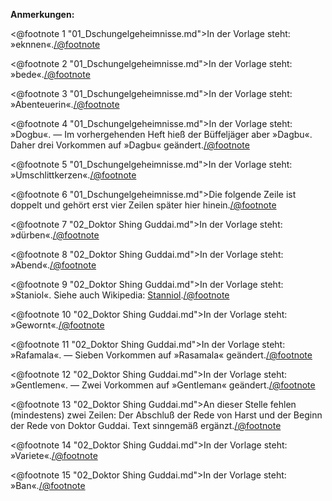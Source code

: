 <strong>Anmerkungen:</strong>

<@footnote 1 "01_Dschungelgeheimnisse.md">In der Vorlage steht: »eknnen«.</@footnote>

<@footnote 2 "01_Dschungelgeheimnisse.md">In der Vorlage steht: »bede«.</@footnote>

<@footnote 3 "01_Dschungelgeheimnisse.md">In der Vorlage steht: »Abenteuerin«.</@footnote>

<@footnote 4 "01_Dschungelgeheimnisse.md">In der Vorlage steht: »Dogbu«. — Im vorhergehenden Heft hieß der Büffeljäger aber »Dagbu«. Daher drei Vorkommen auf »Dagbu« geändert.</@footnote>

<@footnote 5 "01_Dschungelgeheimnisse.md">In der Vorlage steht: »Umschlittkerzen«.</@footnote>

<@footnote 6 "01_Dschungelgeheimnisse.md">Die folgende Zeile ist doppelt und gehört erst vier Zeilen später hier hinein.</@footnote>

<@footnote 7 "02_Doktor Shing Guddai.md">In der Vorlage steht: »dürben«.</@footnote>

<@footnote 8 "02_Doktor Shing Guddai.md">In der Vorlage steht: »Abend«.</@footnote>

<@footnote 9 "02_Doktor Shing Guddai.md">In der Vorlage steht: »Staniol«. Siehe auch Wikipedia: <a href="https://de.wikipedia.org/wiki/Stanniol">Stanniol</a>.</@footnote>

<@footnote 10 "02_Doktor Shing Guddai.md">In der Vorlage steht: »Gewornt«.</@footnote>

<@footnote 11 "02_Doktor Shing Guddai.md">In der Vorlage steht: »Rafamala«. — Sieben Vorkommen auf »Rasamala« geändert.</@footnote>

<@footnote 12 "02_Doktor Shing Guddai.md">In der Vorlage steht: »Gentlemen«. — Zwei Vorkommen auf »Gentleman« geändert.</@footnote>

<@footnote 13 "02_Doktor Shing Guddai.md">An dieser Stelle fehlen (mindestens) zwei Zeilen: Der Abschluß der Rede von Harst und der Beginn der Rede von Doktor Guddai. Text sinngemäß ergänzt.</@footnote>

<@footnote 14 "02_Doktor Shing Guddai.md">In der Vorlage steht: »Variete«.</@footnote>

<@footnote 15 "02_Doktor Shing Guddai.md">In der Vorlage steht: »Ban«.</@footnote>

